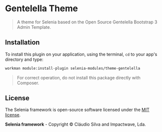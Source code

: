 # Gentelella Theme

> A theme for Selenia based on the Open Source Gentelella Bootstrap 3 Admin Template.

## Installation

To install this plugin on your application, using the terminal, `cd` to your app's directory and type:

```bash
workman module:install-plugin selenia-modules/theme-gentelella
```

> For correct operation, do not install this package directly with Composer.

## License

The Selenia framework is open-source software licensed under the [MIT license](http://opensource.org/licenses/MIT).

**Selenia framework** - Copyright &copy; Cláudio Silva and Impactwave, Lda.
